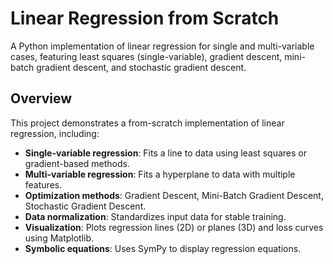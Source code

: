 # Linear Regression from Scratch

A Python implementation of linear regression for single and multi-variable cases, featuring least squares (single-variable), gradient descent, mini-batch gradient descent, and stochastic gradient descent.

## Overview
This project demonstrates a from-scratch implementation of linear regression, including:
- **Single-variable regression**: Fits a line to data using least squares or gradient-based methods.
- **Multi-variable regression**: Fits a hyperplane to data with multiple features.
- **Optimization methods**: Gradient Descent, Mini-Batch Gradient Descent, Stochastic Gradient Descent.
- **Data normalization**: Standardizes input data for stable training.
- **Visualization**: Plots regression lines (2D) or planes (3D) and loss curves using Matplotlib.
- **Symbolic equations**: Uses SymPy to display regression equations.
